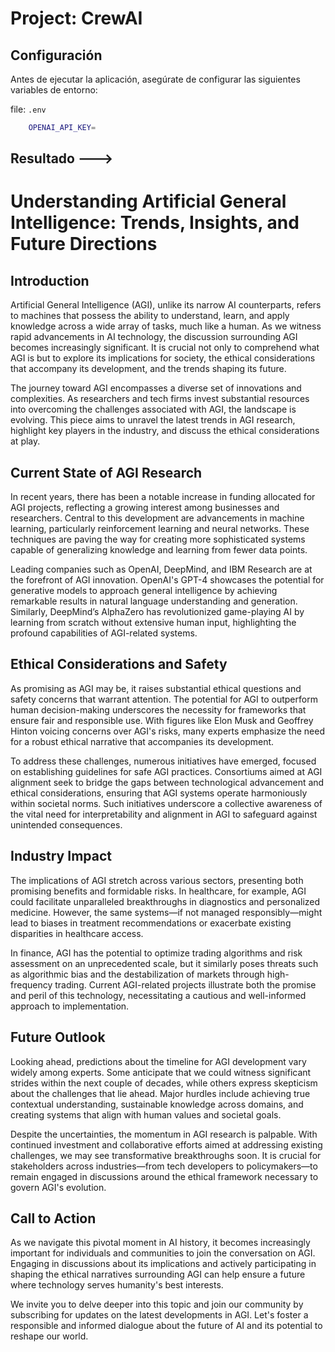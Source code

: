 
Project: CrewAI
=================

## Configuración

Antes de ejecutar la aplicación, asegúrate de configurar las siguientes variables de entorno:

file: `.env`

```bash
    OPENAI_API_KEY=
```

## Resultado --->

# Understanding Artificial General Intelligence: Trends, Insights, and Future Directions

## Introduction
Artificial General Intelligence (AGI), unlike its narrow AI counterparts, refers to machines that possess the ability to understand, learn, and apply knowledge across a wide array of tasks, much like a human. As we witness rapid advancements in AI technology, the discussion surrounding AGI becomes increasingly significant. It is crucial not only to comprehend what AGI is but to explore its implications for society, the ethical considerations that accompany its development, and the trends shaping its future.

The journey toward AGI encompasses a diverse set of innovations and complexities. As researchers and tech firms invest substantial resources into overcoming the challenges associated with AGI, the landscape is evolving. This piece aims to unravel the latest trends in AGI research, highlight key players in the industry, and discuss the ethical considerations at play. 

## Current State of AGI Research
In recent years, there has been a notable increase in funding allocated for AGI projects, reflecting a growing interest among businesses and researchers. Central to this development are advancements in machine learning, particularly reinforcement learning and neural networks. These techniques are paving the way for creating more sophisticated systems capable of generalizing knowledge and learning from fewer data points.

Leading companies such as OpenAI, DeepMind, and IBM Research are at the forefront of AGI innovation. OpenAI's GPT-4 showcases the potential for generative models to approach general intelligence by achieving remarkable results in natural language understanding and generation. Similarly, DeepMind’s AlphaZero has revolutionized game-playing AI by learning from scratch without extensive human input, highlighting the profound capabilities of AGI-related systems. 

## Ethical Considerations and Safety
As promising as AGI may be, it raises substantial ethical questions and safety concerns that warrant attention. The potential for AGI to outperform human decision-making underscores the necessity for frameworks that ensure fair and responsible use. With figures like Elon Musk and Geoffrey Hinton voicing concerns over AGI's risks, many experts emphasize the need for a robust ethical narrative that accompanies its development.

To address these challenges, numerous initiatives have emerged, focused on establishing guidelines for safe AGI practices. Consortiums aimed at AGI alignment seek to bridge the gaps between technological advancement and ethical considerations, ensuring that AGI systems operate harmoniously within societal norms. Such initiatives underscore a collective awareness of the vital need for interpretability and alignment in AGI to safeguard against unintended consequences. 

## Industry Impact
The implications of AGI stretch across various sectors, presenting both promising benefits and formidable risks. In healthcare, for example, AGI could facilitate unparalleled breakthroughs in diagnostics and personalized medicine. However, the same systems—if not managed responsibly—might lead to biases in treatment recommendations or exacerbate existing disparities in healthcare access.

In finance, AGI has the potential to optimize trading algorithms and risk assessment on an unprecedented scale, but it similarly poses threats such as algorithmic bias and the destabilization of markets through high-frequency trading. Current AGI-related projects illustrate both the promise and peril of this technology, necessitating a cautious and well-informed approach to implementation.

## Future Outlook
Looking ahead, predictions about the timeline for AGI development vary widely among experts. Some anticipate that we could witness significant strides within the next couple of decades, while others express skepticism about the challenges that lie ahead. Major hurdles include achieving true contextual understanding, sustainable knowledge across domains, and creating systems that align with human values and societal goals.

Despite the uncertainties, the momentum in AGI research is palpable. With continued investment and collaborative efforts aimed at addressing existing challenges, we may see transformative breakthroughs soon. It is crucial for stakeholders across industries—from tech developers to policymakers—to remain engaged in discussions around the ethical framework necessary to govern AGI's evolution.

## Call to Action
As we navigate this pivotal moment in AI history, it becomes increasingly important for individuals and communities to join the conversation on AGI. Engaging in discussions about its implications and actively participating in shaping the ethical narratives surrounding AGI can help ensure a future where technology serves humanity's best interests.

We invite you to delve deeper into this topic and join our community by subscribing for updates on the latest developments in AGI. Let's foster a responsible and informed dialogue about the future of AI and its potential to reshape our world.